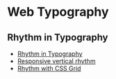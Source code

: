 # Web Typography

## Rhythm in Typography

-   [Rhythm in Typography](https://betterwebtype.com/rhythm-in-web-typography)
-   [Responsive vertical rhythm](https://zellwk.com/blog/responsive-vertical-rhythm/?ck_subscriber_id=132572845)
-   [Rhythm with CSS Grid](https://rsms.me/fun/css-grid/)
